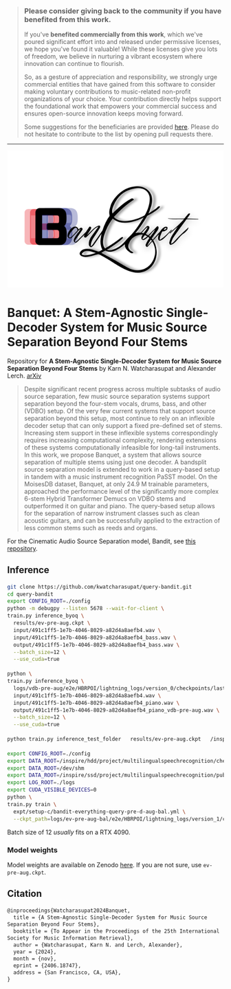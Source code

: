 > ### Please consider giving back to the community if you have benefited from this work.
>
> If you've **benefited commercially from this work**, which we've poured significant effort into and released under permissive licenses, we hope you've found it valuable! While these licenses give you lots of freedom, we believe in nurturing a vibrant ecosystem where innovation can continue to flourish.
>
> So, as a gesture of appreciation and responsibility, we strongly urge commercial entities that have gained from this software to consider making voluntary contributions to music-related non-profit organizations of your choice. Your contribution directly helps support the foundational work that empowers your commercial success and ensures open-source innovation keeps moving forward.
>
> Some suggestions for the beneficiaries are provided [here](https://github.com/the-secret-source/nonprofits). Please do not hesitate to contribute to the list by opening pull requests there.

---


<div align="center">
	<img src="assets/banquet-logo.png">
</div>

# Banquet: A Stem-Agnostic Single-Decoder System for Music Source Separation Beyond Four Stems

Repository for **A Stem-Agnostic Single-Decoder System for Music Source Separation Beyond Four Stems** 
by Karn N. Watcharasupat and Alexander Lerch. [arXiv](https://arxiv.org/abs/2406.18747)

> Despite significant recent progress across multiple subtasks of audio source separation, few music source separation systems support separation beyond the four-stem vocals, drums, bass, and other (VDBO) setup. Of the very few current systems that support source separation beyond this setup, most continue to rely on an inflexible decoder setup that can only support a fixed pre-defined set of stems. Increasing stem support in these inflexible systems correspondingly requires increasing computational complexity, rendering extensions of these systems computationally infeasible for long-tail instruments. In this work, we propose Banquet, a system that allows source separation of multiple stems using just one decoder. A bandsplit source separation model is extended to work in a query-based setup in tandem with a music instrument recognition PaSST model. On the MoisesDB dataset, Banquet, at only 24.9 M trainable parameters, approached the performance level of the significantly more complex 6-stem Hybrid Transformer Demucs on VDBO stems and outperformed it on guitar and piano. The query-based setup allows for the separation of narrow instrument classes such as clean acoustic guitars, and can be successfully applied to the extraction of less common stems such as reeds and organs.

For the Cinematic Audio Source Separation model, Bandit, see [this repository](https://github.com/kwatcharasupat/bandit).

## Inference

```bash
git clone https://github.com/kwatcharasupat/query-bandit.git
cd query-bandit
export CONFIG_ROOT=./config
python -m debugpy --listen 5678 --wait-for-client \
train.py inference_byoq \
  results/ev-pre-aug.ckpt \
  input/491c1ff5-1e7b-4046-8029-a82d4a8aefb4.wav \
  input/491c1ff5-1e7b-4046-8029-a82d4a8aefb4_bass.wav \
  output/491c1ff5-1e7b-4046-8029-a82d4a8aefb4_bass.wav \
  --batch_size=12 \
  --use_cuda=true

python \
train.py inference_byoq \
  logs/vdb-pre-aug/e2e/HBRPOI/lightning_logs/version_0/checkpoints/last.ckpt \
  input/491c1ff5-1e7b-4046-8029-a82d4a8aefb4.wav \
  input/491c1ff5-1e7b-4046-8029-a82d4a8aefb4_piano.wav \
  output/491c1ff5-1e7b-4046-8029-a82d4a8aefb4_piano_vdb-pre-aug.wav \
  --batch_size=12 \
  --use_cuda=true

python train.py inference_test_folder   results/ev-pre-aug.ckpt   /inspire/hdd/project/multilingualspeechrecognition/chenxie-25019/data/karaoke_converted/test output/karaoke bass  --batch_size=30   --use_cuda=true --input_name=mixture

export CONFIG_ROOT=./config
export DATA_ROOT=/inspire/hdd/project/multilingualspeechrecognition/chenxie-25019/data
export DATA_ROOT=/dev/shm
export DATA_ROOT=/inspire/ssd/project/multilingualspeechrecognition/public
export LOG_ROOT=./logs
export CUDA_VISIBLE_DEVICES=0
python \
train.py train \
  expt/setup-c/bandit-everything-query-pre-d-aug-bal.yml \
  --ckpt_path=logs/ev-pre-aug-bal/e2e/HBRPOI/lightning_logs/version_1/checkpoints/last.ckpt
```
Batch size of 12 _usually_ fits on a RTX 4090.

### Model weights
Model weights are available on Zenodo [here](https://zenodo.org/records/13694558).
If you are not sure, use `ev-pre-aug.ckpt`.

## Citation
```
@inproceedings{Watcharasupat2024Banquet,
  title = {A Stem-Agnostic Single-Decoder System for Music Source Separation Beyond Four Stems},
  booktitle = {To Appear in the Proceedings of the 25th International Society for Music Information Retrieval},
  author = {Watcharasupat, Karn N. and Lerch, Alexander},
  year = {2024},
  month = {nov},
  eprint = {2406.18747},
  address = {San Francisco, CA, USA},
}
```
